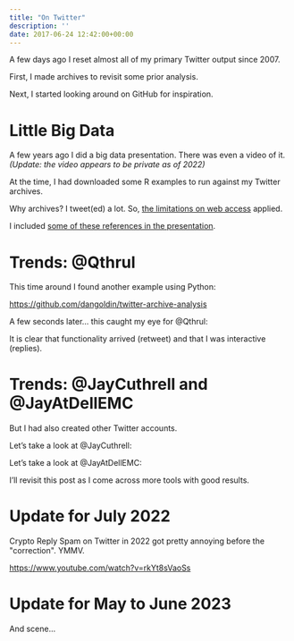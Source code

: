 ```yaml
---
title: "On Twitter"
description: ''
date: 2017-06-24 12:42:00+00:00
---
```


A few days ago I reset almost all of my primary Twitter output since 2007.

First, I made archives to revisit some prior analysis.

Next, I started looking around on GitHub for inspiration.

Little Big Data
===============

A few years ago I did a big data presentation. There was even a video of it. *(Update: the video appears to be private as of 2022)*

At the time, I had downloaded some R examples to run against my Twitter archives.

Why archives? I tweet(ed) a lot. So, [the limitations on web access](https://dev.twitter.com/rest/public/rate-limits) applied.

I included [some of these references in the presentation](https://gist.github.com/JayCuthrell/8bcd9597d37a8602c639).

Trends: @Qthrul
===============

This time around I found another example using Python:

<https://github.com/dangoldin/twitter-archive-analysis>

A few seconds later… this caught my eye for @Qthrul:

It is clear that functionality arrived (retweet) and that I was interactive (replies).

Trends: @JayCuthrell and @JayAtDellEMC
======================================

But I had also created other Twitter accounts.

Let’s take a look at @JayCuthrell:

Let’s take a look at @JayAtDellEMC:

I’ll revisit this post as I come across more tools with good results.



# Update for July 2022

Crypto Reply Spam on Twitter in 2022 got pretty annoying before the "correction". YMMV.

https://www.youtube.com/watch?v=rkYt8sVaoSs

# Update for May to June 2023

And scene...